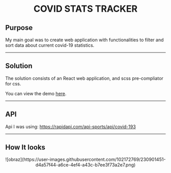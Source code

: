 <h1 align="center">COVID STATS TRACKER</h1>

## Purpose

My main goal was to create web application with functionalities to filter and sort data about current covid-19 statistics.

---

## Solution

The solution consists of an React web application, and scss pre-compliator for css.

You can view the demo [here](https://covidstats-peter.netlify.app/).

---

## API 

Api I was using: https://rapidapi.com/api-sports/api/covid-193

---

## How It looks

<p align="center">![obraz](https://user-images.githubusercontent.com/102172769/230901451-d4a57f44-a6ce-4ef4-a43c-b7ee3f73a2e7.png)</p>

